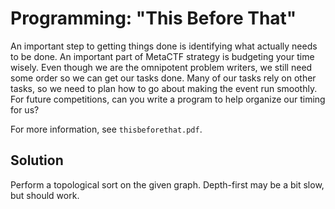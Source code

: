 # Programming: "This Before That"
An important step to getting things done is identifying what actually needs to
be done. An important part of MetaCTF strategy is budgeting your time wisely.
Even though we are the omnipotent problem writers, we still need some order so
we can get our tasks done. Many of our tasks rely on other tasks, so we need to
plan how to go about making the event run smoothly. For future competitions, can
you write a program to help organize our timing for us?

For more information, see `thisbeforethat.pdf`.

## Solution
Perform a topological sort on the given graph. Depth-first may be a bit slow,
but should work.
